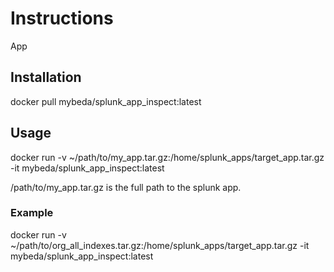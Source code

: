 # Instructions

App

## Installation

docker pull mybeda/splunk_app_inspect:latest

## Usage

docker run -v ~/path/to/my_app.tar.gz:/home/splunk_apps/target_app.tar.gz -it mybeda/splunk_app_inspect:latest

/path/to/my_app.tar.gz is the full path to the splunk app.

### Example

docker run -v ~/path/to/org_all_indexes.tar.gz:/home/splunk_apps/target_app.tar.gz -it mybeda/splunk_app_inspect:latest
